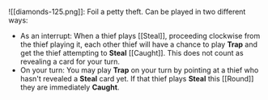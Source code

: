 ![[diamonds-125.png]]: Foil a petty theft. Can be played in two different ways:
- As an interrupt: When a thief plays [[Steal]], proceeding clockwise from the thief playing it, each other thief will have a chance to play **Trap** and get the thief attempting to **Steal** [[Caught]]. This does not count as revealing a card for your turn.
- On your turn: You may play **Trap** on your turn by pointing at a thief who hasn't revealed a **Steal** card yet. If that thief plays **Steal** this [[Round]] they are immediately **Caught**.